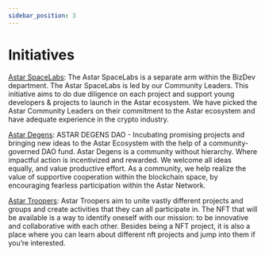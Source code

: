 ```yaml
---
sidebar_position: 3
---
```


# Initiatives

[Astar SpaceLabs](https://astar.network/spacelabs/):
The Astar SpaceLabs is a separate arm within the BizDev department. The Astar SpaceLabs is led by our Community Leaders. This initiative aims to do due diligence on each project and support young developers & projects to launch in the Astar ecosystem. We have picked the Astar Community Leaders on their commitment to the Astar ecosystem and have adequate experience in the crypto industry. 

[Astar Degens](https://astardegens.com/):
ASTAR DEGENS DAO - Incubating promising projects and bringing new ideas to the Astar Ecosystem with the help of a community-governed DAO fund. Astar Degens is a community without hierarchy. Where impactful action is incentivized and rewarded. We welcome all ideas equally, and value productive effort. As a community, we help realize the value of supportive cooperation within the blockchain space, by encouraging fearless participation within the Astar Network.

[Astar Troopers](https://t.co/ERXQo4qU8H):
Astar Troopers aim to unite vastly different projects and groups and create activities that they can all participate in. The NFT that will be available is a way to identify oneself with our mission: to be innovative and collaborative with each other. Besides being a NFT project, it is also a place where you can learn about different nft projects and jump into them if you’re interested. 